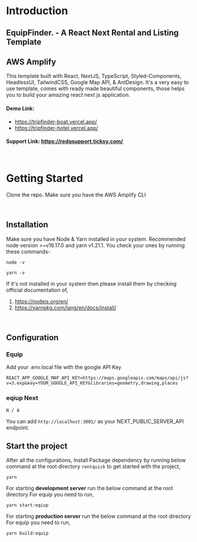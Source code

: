 # Introduction

## EquipFinder. - A React Next Rental and Listing Template
## AWS Amplify

This template built with React, NextJS, TypeScript, Styled-Components, HeadlessUI, TailwindCSS, Google Map API, & AntDesign. It's a very easy to use template, comes with ready made beautiful components, those helps you to build your amazing react next js application.

#### Demo Link:

- https://tripfinder-boat.vercel.app/
- https://tripfinder-hotel.vercel.app/

#### Support Link: https://redqsupport.ticksy.com/

<br>

# Getting Started

Clone the repo. Make sure you have the AWS Amplify CLI

<br>

## Installation

Make sure you have Node & Yarn installed in your system. Recommended node version >=v16.17.0 and yarn v1.21.1. You check your ones by running these commands-

```
node -v

yarn -v
```

If it's not installed in your system then please install them by checking official documentation of,

1. https://nodejs.org/en/
2. https://yarnpkg.com/lang/en/docs/install/


<br/>

## Configuration

### Equip

Add your .env.local file with the google API Key

```
REACT_APP_GOOGLE_MAP_API_KEY=https://maps.googleapis.com/maps/api/js?v=3.exp&key=YOUR_GOOGLE_API_KEY&libraries=geometry,drawing,places
```

### eqiup Next

```
N / A
```

You can add `http://localhost:3001/` as your NEXT_PUBLIC_SERVER_API endpoint.


## Start the project

After all the configurations, Install Package dependency by running below command at the root directory `rentquick` to get started with the project,

```
yarn
```

For starting **development server** run the below command at the root directory
For equip you need to run,

```
yarn start:eqiup
```


For starting **production server** run the below command at the root directory
For equip you need to run,

```
yarn build:equip
```

